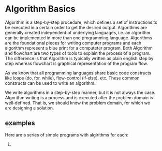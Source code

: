 [path]: <> (Frontend Developer,Backend Developer, Data Scientist)
[order]: <> (1)
[topic]: <> (CS)
[Cert]: <> ()
# Algorithm Basics

Algorithm is a step-by-step procedure, which defines a set of instructions to be executed in a certain order to get the desired output. Algorithms are generally created independent of underlying languages, i.e. an algorithm can be implemented in more than one programming language. Algorithms are the foundational pieces for writing computer programs and each algorithm represent a blue print for a computeter program. Both Algorithm and flowchart are two types of tools to explain the process of a program. The difference is that Algorithm is typically written as plain english step by step whereas flowchart is graphical representation of the program flow.



 
 As we know that all programming languages share basic code constructs like loops (do, for, while), flow-control (if-else), etc. These common constructs can be used to write an algorithm.
  
We write algorithms in a step-by-step manner, but it is not always the case. Algorithm writing is a process and is executed after the problem domain is well-defined. That is, we should know the problem domain, for which we are designing a solution.

## examples

Here are a series of simple programs with algirithms for each:

1. 
